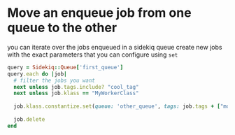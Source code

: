 # Move an enqueue job from one queue to the other 

you can iterate over the jobs enqueued in a sidekiq queue
create new jobs with the exact parameters that you can configure using `set`

```ruby
query = Sidekiq::Queue['first_queue']
query.each do |job|
  # filter the jobs you want
  next unless job.tags.include? "cool_tag"
  next unless job.klass == "MyWorkerClass"
        
  job.klass.constantize.set(queue: 'other_queue', tags: job.tags + ["moved"]).perform_async(*job.args)
  
  job.delete 
end

```


